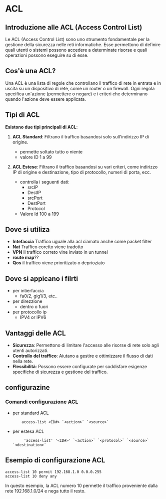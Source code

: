 # ACL

## Introduzione alle ACL (Access Control List)

Le ACL (Access Control List) sono uno strumento fondamentale per la gestione della sicurezza nelle reti informatiche. Esse permettono di definire quali utenti o sistemi possono accedere a determinate risorse e quali operazioni possono eseguire su di esse.

## Cos'è una ACL?

Una ACL è una lista di regole che controllano il traffico di rete in entrata e in uscita su un dispositivo di rete, come un router o un firewall. Ogni regola specifica un'azione (permettere o negare) e i criteri che determinano quando l'azione deve essere applicata.

## Tipi di ACL

**Esistono due tipi principali di ACL**:

1. **ACL Standard**: Filtrano il traffico basandosi solo sull'indirizzo IP di origine.
   - permette soltato tutto o niente
   - valore ID 1 a 99

2. **ACL Estese**: Filtrano il traffico basandosi su vari criteri, come indirizzo IP di origine e destinazione, tipo di protocollo, numeri di porta, ecc.
    - controlla i seguenti dati:
        - srcIP
        - DestIP
        - srcPort
        - DestPort
        - Protocol
    - Valore Id 100 a 199

## Dove si utiliza

- **Intefaccia** Traffico uguale alla acl ciamato anche come packet filter
- **Nat** Traffico coretto viene tradotto
- **VPN** Il traffico correto vine inviato in un tunnel
- **route map**??
- **Qos** il traffico viene prioritizato o deprioziato

## Dove si appicano i filrti

- per intierfaccia
  - fa0/2, gig1/3, etc..
- per direzzione
  - dentro o fuori
- per protocollo ip
  - IPV4 or IPV6

## Vantaggi delle ACL

- **Sicurezza**: Permettono di limitare l'accesso alle risorse di rete solo agli utenti autorizzati.
- **Controllo del traffico**: Aiutano a gestire e ottimizzare il flusso di dati nella rete.
- **Flessibilità**: Possono essere configurate per soddisfare esigenze specifiche di sicurezza e gestione del traffico.

## configurazine

### Comandi configurazione ACL

- per standard ACL
    ``` plaintext
        access-list <ID#> `<action>` `<source>`
    ```
- per estesa ACL
    ``` plaintext
         'access-list' '<ID#>' `<action>` `<protocol>` `<source>` `<destination>`
    ```


## Esempio di configurazione ACL

```plaintext
access-list 10 permit 192.168.1.0 0.0.0.255
access-list 10 deny any
```

In questo esempio, la ACL numero 10 permette il traffico proveniente dalla rete 192.168.1.0/24 e nega tutto il resto.
